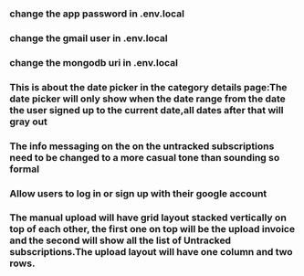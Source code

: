 ### change the app password in .env.local

### change the gmail user in .env.local

### change the mongodb uri in .env.local

### This is about the date picker in the category details page:The date picker will only show when the date range from the date the user signed up to the current date,all dates after that will gray out

### The info messaging on the on the untracked subscriptions need to be changed to a more casual tone than sounding so formal

### Allow users to log in or sign up with their google account

### The manual upload will have grid layout stacked vertically on top of each other, the first one on top will be the upload invoice and the second will show all the list of Untracked subscriptions.The upload layout will have one column and two rows.

<!-- ### The Untracked subscriptions in the manual upload page will have a table with the following columns: Date, Invoice Number, Amount, Status, Action. The table will have a search input and a filter dropdown to filter the data by date, invoice number, and status. The table will have a pagination component to navigate through the pages. -->
